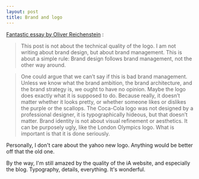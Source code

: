 ```yaml
---
layout: post
title: Brand and logo
---
```


[Fantastic essay by Oliver Reichenstein](http://ia.net/blog/logo-bullshit-co-inc/) :

> This post is not about the technical quality of the logo. I am not writing about brand design, but about brand management. This is about a simple rule: Brand design follows brand management, not the other way around.

> One could argue that we can’t say if this is bad brand management. Unless we know what the brand ambition, the brand architecture, and the brand strategy is, we ought to have no opinion. Maybe the logo does exactly what it is supposed to do. Because really, it doesn’t matter whether it looks pretty, or whether someone likes or dislikes the purple or the scallops. The Coca-Cola logo was not designed by a professional designer, it is typographically hideous, but that doesn’t matter. Brand identity is not about visual refinement or aesthetics. It can be purposely ugly, like the London Olympics logo. What is important is that it is done seriously.

Personally, I don't care about the yahoo new logo. Anything would be better off that the old one.

By the way, I'm still amazed by the quality of the iA website, and especially the blog. Typography, details, everything. It's wonderful.